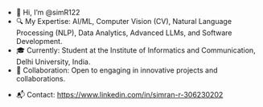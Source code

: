- 👋 Hi, I’m @simR122
- 🔍 My Expertise: AI/ML, Computer Vision (CV), Natural Language Processing (NLP), Data Analytics, Advanced LLMs, and Software Development.
- 🎓 Currently: Student at the Institute of Informatics and Communication, Delhi University, India.
- 🤝 Collaboration: Open to engaging in innovative projects and collaborations.
* 📬 Contact: https://www.linkedin.com/in/simran-r-306230202

<!---
simR122/simR122 is a ✨ special ✨ repository because its `README.md` (this file) appears on your GitHub profile.
You can click the Preview link to take a look at your changes.
--->
